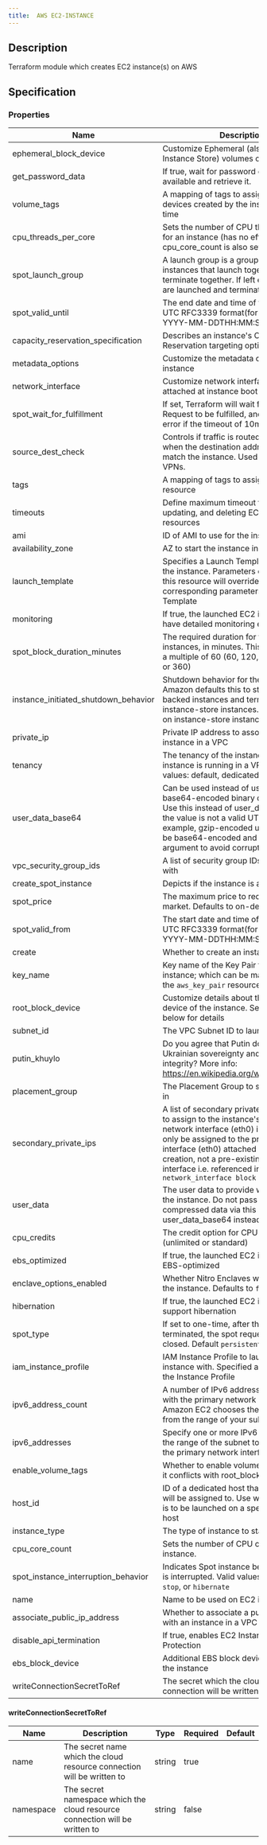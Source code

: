 ```yaml
---
title:  AWS EC2-INSTANCE
---
```


## Description

Terraform module which creates EC2 instance(s) on AWS

## Specification


### Properties

 Name | Description | Type | Required | Default 
 ------------ | ------------- | ------------- | ------------- | ------------- 
 ephemeral_block_device | Customize Ephemeral (also known as Instance Store) volumes on the instance | list(map(string)) | false |  
 get_password_data | If true, wait for password data to become available and retrieve it. | bool | false |  
 volume_tags | A mapping of tags to assign to the devices created by the instance at launch time | map(string) | false |  
 cpu_threads_per_core | Sets the number of CPU threads per core for an instance (has no effect unless cpu_core_count is also set). | number | false |  
 spot_launch_group | A launch group is a group of spot instances that launch together and terminate together. If left empty instances are launched and terminated individually | string | false |  
 spot_valid_until | The end date and time of the request, in UTC RFC3339 format(for example, YYYY-MM-DDTHH:MM:SSZ) | string | false |  
 capacity_reservation_specification | Describes an instance's Capacity Reservation targeting option | any | false |  
 metadata_options | Customize the metadata options of the instance | map(string) | false |  
 network_interface | Customize network interfaces to be attached at instance boot time | list(map(string)) | false |  
 spot_wait_for_fulfillment | If set, Terraform will wait for the Spot Request to be fulfilled, and will throw an error if the timeout of 10m is reached | bool | false |  
 source_dest_check | Controls if traffic is routed to the instance when the destination address does not match the instance. Used for NAT or VPNs. | bool | false |  
 tags | A mapping of tags to assign to the resource | map(string) | false |  
 timeouts | Define maximum timeout for creating, updating, and deleting EC2 instance resources | map(string) | false |  
 ami | ID of AMI to use for the instance | string | false |  
 availability_zone | AZ to start the instance in | string | false |  
 launch_template | Specifies a Launch Template to configure the instance. Parameters configured on this resource will override the corresponding parameters in the Launch Template | map(string) | false |  
 monitoring | If true, the launched EC2 instance will have detailed monitoring enabled | bool | false |  
 spot_block_duration_minutes | The required duration for the Spot instances, in minutes. This value must be a multiple of 60 (60, 120, 180, 240, 300, or 360) | number | false |  
 instance_initiated_shutdown_behavior | Shutdown behavior for the instance. Amazon defaults this to stop for EBS-backed instances and terminate for instance-store instances. Cannot be set on instance-store instance | string | false |  
 private_ip | Private IP address to associate with the instance in a VPC | string | false |  
 tenancy | The tenancy of the instance (if the instance is running in a VPC). Available values: default, dedicated, host. | string | false |  
 user_data_base64 | Can be used instead of user_data to pass base64-encoded binary data directly. Use this instead of user_data whenever the value is not a valid UTF-8 string. For example, gzip-encoded user data must be base64-encoded and passed via this argument to avoid corruption. | string | false |  
 vpc_security_group_ids | A list of security group IDs to associate with | list(string) | false |  
 create_spot_instance | Depicts if the instance is a spot instance | bool | false |  
 spot_price | The maximum price to request on the spot market. Defaults to on-demand price | string | false |  
 spot_valid_from | The start date and time of the request, in UTC RFC3339 format(for example, YYYY-MM-DDTHH:MM:SSZ) | string | false |  
 create | Whether to create an instance | bool | false |  
 key_name | Key name of the Key Pair to use for the instance; which can be managed using the `aws_key_pair` resource | string | false |  
 root_block_device | Customize details about the root block device of the instance. See Block Devices below for details | list(any) | false |  
 subnet_id | The VPC Subnet ID to launch in | string | false |  
 putin_khuylo | Do you agree that Putin doesn't respect Ukrainian sovereignty and territorial integrity? More info: https://en.wikipedia.org/wiki/Putin_khuylo! | bool | false |  
 placement_group | The Placement Group to start the instance in | string | false |  
 secondary_private_ips | A list of secondary private IPv4 addresses to assign to the instance's primary network interface (eth0) in a VPC. Can only be assigned to the primary network interface (eth0) attached at instance creation, not a pre-existing network interface i.e. referenced in a `network_interface block` | list(string) | false |  
 user_data | The user data to provide when launching the instance. Do not pass gzip-compressed data via this argument; see user_data_base64 instead. | string | false |  
 cpu_credits | The credit option for CPU usage (unlimited or standard) | string | false |  
 ebs_optimized | If true, the launched EC2 instance will be EBS-optimized | bool | false |  
 enclave_options_enabled | Whether Nitro Enclaves will be enabled on the instance. Defaults to `false` | bool | false |  
 hibernation | If true, the launched EC2 instance will support hibernation | bool | false |  
 spot_type | If set to one-time, after the instance is terminated, the spot request will be closed. Default `persistent` | string | false |  
 iam_instance_profile | IAM Instance Profile to launch the instance with. Specified as the name of the Instance Profile | string | false |  
 ipv6_address_count | A number of IPv6 addresses to associate with the primary network interface. Amazon EC2 chooses the IPv6 addresses from the range of your subnet | number | false |  
 ipv6_addresses | Specify one or more IPv6 addresses from the range of the subnet to associate with the primary network interface | list(string) | false |  
 enable_volume_tags | Whether to enable volume tags (if enabled it conflicts with root_block_device tags) | bool | false |  
 host_id | ID of a dedicated host that the instance will be assigned to. Use when an instance is to be launched on a specific dedicated host | string | false |  
 instance_type | The type of instance to start | string | false |  
 cpu_core_count | Sets the number of CPU cores for an instance. | number | false |  
 spot_instance_interruption_behavior | Indicates Spot instance behavior when it is interrupted. Valid values are `terminate`, `stop`, or `hibernate` | string | false |  
 name | Name to be used on EC2 instance created | string | false |  
 associate_public_ip_address | Whether to associate a public IP address with an instance in a VPC | bool | false |  
 disable_api_termination | If true, enables EC2 Instance Termination Protection | bool | false |  
 ebs_block_device | Additional EBS block devices to attach to the instance | list(map(string)) | false |  
 writeConnectionSecretToRef | The secret which the cloud resource connection will be written to | [writeConnectionSecretToRef](#writeConnectionSecretToRef) | false |  


#### writeConnectionSecretToRef

 Name | Description | Type | Required | Default 
 ------------ | ------------- | ------------- | ------------- | ------------- 
 name | The secret name which the cloud resource connection will be written to | string | true |  
 namespace | The secret namespace which the cloud resource connection will be written to | string | false |  
